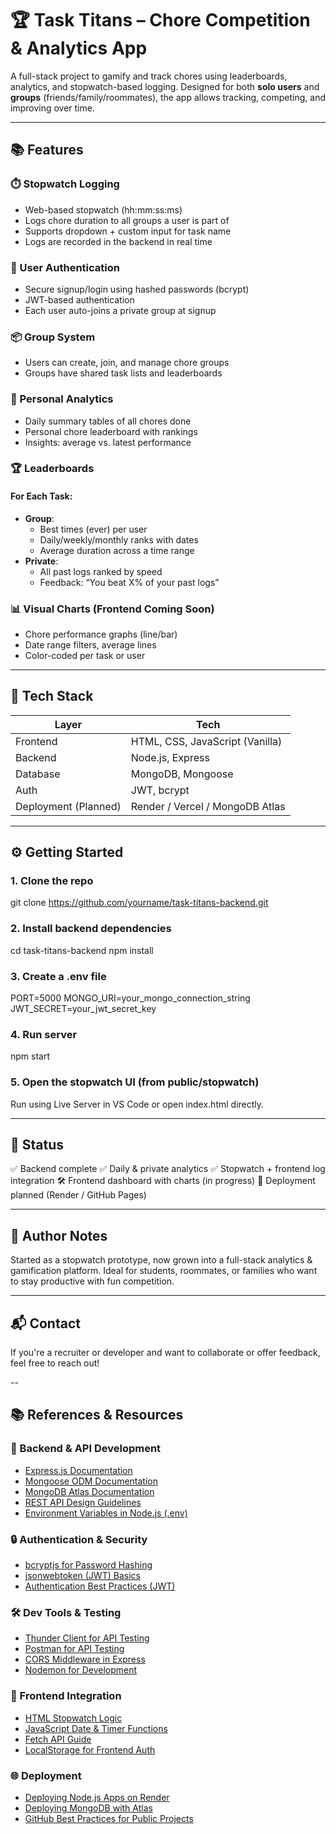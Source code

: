 # 🏆 Task Titans – Chore Competition & Analytics App

A full-stack project to gamify and track chores using leaderboards, analytics, and stopwatch-based logging. Designed for both **solo users** and **groups** (friends/family/roommates), the app allows tracking, competing, and improving over time.

---

## 📚 Features

### ⏱️ Stopwatch Logging
- Web-based stopwatch (hh:mm:ss:ms)
- Logs chore duration to all groups a user is part of
- Supports dropdown + custom input for task name
- Logs are recorded in the backend in real time

### 👤 User Authentication
- Secure signup/login using hashed passwords (bcrypt)
- JWT-based authentication
- Each user auto-joins a private group at signup

### 📦 Group System
- Users can create, join, and manage chore groups
- Groups have shared task lists and leaderboards

### 🧠 Personal Analytics
- Daily summary tables of all chores done
- Personal chore leaderboard with rankings
- Insights: average vs. latest performance

### 🏆 Leaderboards
#### For Each Task:
- **Group**:
  - Best times (ever) per user
  - Daily/weekly/monthly ranks with dates
  - Average duration across a time range
- **Private**:
  - All past logs ranked by speed
  - Feedback: “You beat X% of your past logs”

### 📊 Visual Charts (Frontend Coming Soon)
- Chore performance graphs (line/bar)
- Date range filters, average lines
- Color-coded per task or user

---

## 📂 Tech Stack

| Layer | Tech |
|-------|------|
| Frontend | HTML, CSS, JavaScript (Vanilla) |
| Backend | Node.js, Express |
| Database | MongoDB, Mongoose |
| Auth | JWT, bcrypt |
| Deployment (Planned) | Render / Vercel / MongoDB Atlas |

---

## ⚙️ Getting Started

### 1. Clone the repo
git clone https://github.com/yourname/task-titans-backend.git

### 2. Install backend dependencies
cd task-titans-backend
npm install

### 3. Create a .env file
PORT=5000
MONGO_URI=your_mongo_connection_string
JWT_SECRET=your_jwt_secret_key

### 4. Run server
npm start

### 5. Open the stopwatch UI (from public/stopwatch)
Run using Live Server in VS Code or open index.html directly.

---

## 📌 Status
✅ Backend complete
✅ Daily & private analytics
✅ Stopwatch + frontend log integration
🛠️ Frontend dashboard with charts (in progress)
🚀 Deployment planned (Render / GitHub Pages)

---

## 🧠 Author Notes
Started as a stopwatch prototype, now grown into a full-stack analytics & gamification platform. Ideal for students, roommates, or families who want to stay productive with fun competition.

---

## 📬 Contact
If you're a recruiter or developer and want to collaborate or offer feedback, feel free to reach out!

--

## 📚 References & Resources

### 🧠 Backend & API Development
- [Express.js Documentation](https://expressjs.com/)
- [Mongoose ODM Documentation](https://mongoosejs.com/)
- [MongoDB Atlas Documentation](https://www.mongodb.com/docs/atlas/)
- [REST API Design Guidelines](https://www.smashingmagazine.com/2018/01/understanding-using-rest-api/)
- [Environment Variables in Node.js (.env)](https://www.npmjs.com/package/dotenv)

### 🔒 Authentication & Security
- [bcryptjs for Password Hashing](https://www.npmjs.com/package/bcryptjs)
- [jsonwebtoken (JWT) Basics](https://github.com/auth0/node-jsonwebtoken)
- [Authentication Best Practices (JWT)](https://developer.okta.com/blog/2019/03/06/simple-user-authentication-in-express)

### 🛠 Dev Tools & Testing
- [Thunder Client for API Testing](https://www.thunderclient.com/)
- [Postman for API Testing](https://www.postman.com/)
- [CORS Middleware in Express](https://expressjs.com/en/resources/middleware/cors.html)
- [Nodemon for Development](https://www.npmjs.com/package/nodemon)

### 🎯 Frontend Integration
- [HTML Stopwatch Logic](https://www.geeksforgeeks.org/create-a-stopwatch-in-javascript/)
- [JavaScript Date & Timer Functions](https://developer.mozilla.org/en-US/docs/Web/JavaScript/Reference/Global_Objects/Date)
- [Fetch API Guide](https://developer.mozilla.org/en-US/docs/Web/API/Fetch_API/Using_Fetch)
- [LocalStorage for Frontend Auth](https://developer.mozilla.org/en-US/docs/Web/API/Window/localStorage)

### 🌐 Deployment
- [Deploying Node.js Apps on Render](https://render.com/docs/deploy-node-express-app)
- [Deploying MongoDB with Atlas](https://www.mongodb.com/docs/atlas/)
- [GitHub Best Practices for Public Projects](https://docs.github.com/en/get-started/quickstart/create-a-repo)
